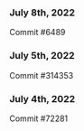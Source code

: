 ### July 8th, 2022

Commit #6489

### July 5th, 2022

Commit #314353


### July 4th, 2022

Commit #72281
